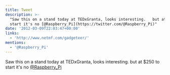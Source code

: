 ```yaml
---
title: Tweet
description: >-
  "Saw this on a stand today at TEDxGranta, looks interesting.   but at $250 to
  start it's no [@Raspberry_Pi](https://twitter.com/@Raspberry_Pi)"
date: '2012-03-09T22:03:47+00:00'
links:
  - 'http://www.netmf.com/gadgeteer/'
mentions:
  - '@Raspberry_Pi'
---
```

Saw this on a stand today at TEDxGranta, looks interesting.   but at $250 to start it's no [@Raspberry_Pi](https://twitter.com/@Raspberry_Pi)
